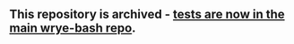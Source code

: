 ## This repository is archived - [tests are now in the main wrye-bash repo](https://github.com/wrye-bash/wrye-bash/tree/dev/Mopy/bash/tests).
